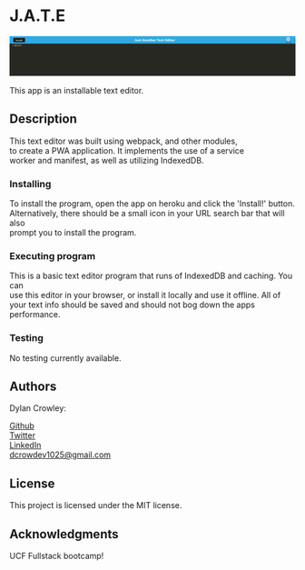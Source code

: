 # J.A.T.E

![Screenshot of application](./images/screenshot.PNG)

This app is an installable text editor.

## Description

This text editor was built using webpack, and other modules,  
to create a PWA application. It implements the use of a service  
worker and manifest, as well as utilizing IndexedDB.

### Installing

To install the program, open the app on heroku and click the 'Install!' button.  
Alternatively, there should be a small icon in your URL search bar that will also  
prompt you to install the program.

### Executing program

This is a basic text editor program that runs of IndexedDB and caching. You can  
use this editor in your browser, or install it locally and use it offline. All of  
your text info should be saved and should not bog down the apps performance.

### Testing

No testing currently available.

## Authors

Dylan Crowley:

[Github](https://github.com/dcrowdev)  
[Twitter](https://twitter.com/dcrowdev)  
[LinkedIn](https://www.linkedin.com/in/dylan-crowley-3974b8252/)  
dcrowdev1025@gmail.com

## License

This project is licensed under the MIT license.

## Acknowledgments

UCF Fullstack bootcamp!
